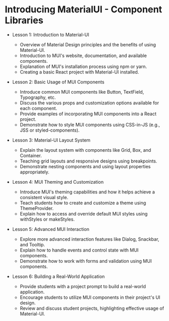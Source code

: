 # Introducing MaterialUI - Component Libraries

-   Lesson 1: Introduction to Material-UI

    -   Overview of Material Design principles and the benefits of using Material-UI.
    -   Introduction to MUI's website, documentation, and available components.
    -   Explanation of MUI's installation process using npm or yarn.
    -   Creating a basic React project with Material-UI installed.

-   Lesson 2: Basic Usage of MUI Components

    -   Introduce common MUI components like Button, TextField, Typography, etc.
    -   Discuss the various props and customization options available for each component.
    -   Provide examples of incorporating MUI components into a React project.
    -   Demonstrate how to style MUI components using CSS-in-JS (e.g., JSS or styled-components).

-   Lesson 3: Material-UI Layout System

    -   Explain the layout system with components like Grid, Box, and Container.
    -   Teaching grid layouts and responsive designs using breakpoints.
    -   Demonstrate nesting components and using layout properties appropriately.

-   Lesson 4: MUI Theming and Customization

    -   Introduce MUI's theming capabilities and how it helps achieve a consistent visual style.
    -   Teach students how to create and customize a theme using ThemeProvider.
    -   Explain how to access and override default MUI styles using withStyles or makeStyles.

-   Lesson 5: Advanced MUI Interaction

    -   Explore more advanced interaction features like Dialog, Snackbar, and Tooltip.
    -   Explain how to handle events and control state with MUI components.
    -   Demonstrate how to work with forms and validation using MUI components.

-   Lesson 6: Building a Real-World Application

    -   Provide students with a project prompt to build a real-world application.
    -   Encourage students to utilize MUI components in their project's UI design.
    -   Review and discuss student projects, highlighting effective usage of Material-UI.
